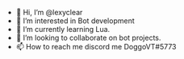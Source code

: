 - 👋 Hi, I’m @lexyclear
- 👀 I’m interested in Bot development
- 🌱 I’m currently learning Lua.
- 💞️ I’m looking to collaborate on bot projects.
- 📫 How to reach me discord me DoggoVT#5773

<!---
lexyclear/lexyclear is a ✨ special ✨ repository because its `README.md` (this file) appears on your GitHub profile.
You can click the Preview link to take a look at your changes.
--->
